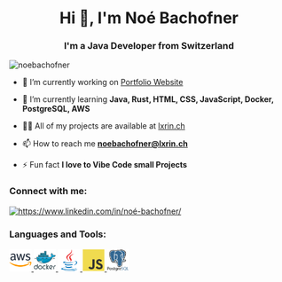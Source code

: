 <h1 align="center">Hi 👋, I'm Noé Bachofner</h1>
<h3 align="center">I'm a Java Developer from Switzerland</h3>

<p align="left"> <img src="https://komarev.com/ghpvc/?username=noebachofner&label=Profile%20views&color=0e75b6&style=flat" alt="noebachofner" /> </p>

- 🔭 I’m currently working on [Portfolio Website](https://github.com/noebachofner/game-control)

- 🌱 I’m currently learning **Java, Rust, HTML, CSS, JavaScript, Docker, PostgreSQL, AWS**

- 👨‍💻 All of my projects are available at [lxrin.ch](https://portfolio.lxrin.ch/pages/projects.html)

- 📫 How to reach me **noebachofner@lxrin.ch**

- ⚡ Fun fact **I love to Vibe Code small Projects**

<h3 align="left">Connect with me:</h3>
<p align="left">
<a href="https://www.linkedin.com/in/noé-bachofner/" target="blank"><img align="center" src="https://raw.githubusercontent.com/rahuldkjain/github-profile-readme-generator/master/src/images/icons/Social/linked-in-alt.svg" alt="https://www.linkedin.com/in/noé-bachofner/" height="30" width="40" /></a>
</p>

<h3 align="left">Languages and Tools:</h3>
<p align="left"> <a href="https://aws.amazon.com" target="_blank" rel="noreferrer"> <img src="https://raw.githubusercontent.com/devicons/devicon/master/icons/amazonwebservices/amazonwebservices-original-wordmark.svg" alt="aws" width="40" height="40"/> </a> <a href="https://www.docker.com/" target="_blank" rel="noreferrer"> <img src="https://raw.githubusercontent.com/devicons/devicon/master/icons/docker/docker-original-wordmark.svg" alt="docker" width="40" height="40"/> </a> <a href="https://www.java.com" target="_blank" rel="noreferrer"> <img src="https://raw.githubusercontent.com/devicons/devicon/master/icons/java/java-original.svg" alt="java" width="40" height="40"/> </a> <a href="https://developer.mozilla.org/en-US/docs/Web/JavaScript" target="_blank" rel="noreferrer"> <img src="https://raw.githubusercontent.com/devicons/devicon/master/icons/javascript/javascript-original.svg" alt="javascript" width="40" height="40"/> </a> <a href="https://www.postgresql.org" target="_blank" rel="noreferrer"> <img src="https://raw.githubusercontent.com/devicons/devicon/master/icons/postgresql/postgresql-original-wordmark.svg" alt="postgresql" width="40" height="40"/> </a> </p>

